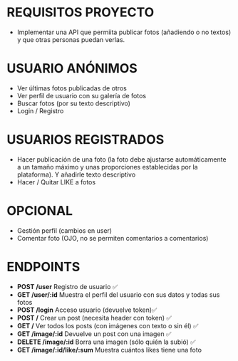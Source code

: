 # REQUISITOS PROYECTO

- Implementar una API que permiita publicar fotos (añadiendo o no textos) y que otras personas puedan verlas.

# USUARIO ANÓNIMOS

- Ver últimas fotos publicadas de otros
- Ver perfil de usuario con su galería de fotos
- Buscar fotos (por su texto descriptivo)
- Login / Registro

# USUARIOS REGISTRADOS

- Hacer publicación de una foto (la foto debe ajustarse automáticamente a un tamaño máximo y unas proporciones establecidas por la plataforma). Y añadirle texto descriptivo
- Hacer / Quitar LIKE a fotos

# OPCIONAL

- Gestión perfil (cambios en user)
- Comentar foto (OJO, no se permiten comentarios a comentarios)

# ENDPOINTS

- **POST /user** Registro de usuario ✅
- **GET /user/:id** Muestra el perfil del usuario con sus datos y todas sus fotos
- **POST /login** Acceso usuario (devuelve token)✅
- **POST /** Crear un post (necesita header con token) ✅
- **GET /** Ver todos los posts (con imágenes con texto o sin él) ✅
- **GET /image/:id** Devuelve un post con una imagen ✅
- **DELETE /image/:id** Borra una imagen (sólo quién la subió) ✅
- **GET /image/:id/like/:sum** Muestra cuántos likes tiene una foto

<!-- imagen/1/user/1/like
imagen/1/user/2/null
imagen/1/user/3/like
imagen/1/user/4/like
imagen/1/user/5/porelculotelahinco
imagen/1/user/6/null

GET imagen/1/like/3 -->
